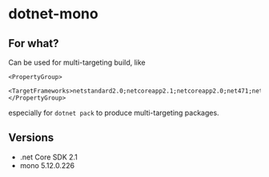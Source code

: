 # dotnet-mono

## For what?

Can be used for multi-targeting build, like

    <PropertyGroup>
        <TargetFrameworks>netstandard2.0;netcoreapp2.1;netcoreapp2.0;net471;net47;net461;net46;net45</TargetFrameworks>
    </PropertyGroup>

especially for `dotnet pack` to produce multi-targeting packages.

## Versions

* .net Core SDK 2.1   
* mono 5.12.0.226
